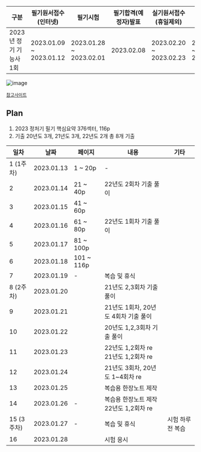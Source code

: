 | 구분              | 필기원서접수(인터넷)             | 필기시험                    | 필기합격(예정자)발표 | 실기원서접수(휴일제외)            | 실기시험                    | 최종합격자 발표일  |
| --------------- | ----------------------- | ----------------------- | ----------- | ----------------------- | ----------------------- | ---------- |
| 2023년 정기 기능사 1회 | 2023.01.09 ~ 2023.01.12 | 2023.01.28 ~ 2023.02.01 | 2023.02.08  | 2023.02.20 ~ 2023.02.23 | 2023.03.25 ~ 2023.04.13 | 2023.04.26 |



![image](https://github.com/hhzzzk/studyLog/assets/67236054/615b31cc-0692-44fa-89e9-62d54d5c880b)



[`참고사이트`](https://tired-o.github.io/posts/certificate-jcg/)



## Plan

1. 2023 정처기 필기 핵심요약 376섹터, 116p
2. 기출 20년도 3개, 21년도 3개, 22년도 2개 총 8개 기출



| 일차       | 날짜         | 페이지        | 내용                               | 기타         |
| -------- | ---------- | ---------- | -------------------------------- | ---------- |
| 1 (1주차)  | 2023.01.13 | 1 ~ 20p    | -                                |            |
| 2        | 2023.01.14 | 21 ~ 40p   | 22년도 2회차 기출 풀이                   |            |
| 3        | 2023.01.15 | 41 ~ 60p   |                                  |            |
| 4        | 2023.01.16 | 61 ~ 80p   | 22년도 1회차 기출 풀이                   |            |
| 5        | 2023.01.17 | 81 ~ 100p  |                                  |            |
| 6        | 2023.01.18 | 101 ~ 116p |                                  |            |
| 7        | 2023.01.19 | -          | 복습 및 휴식                          |            |
| 8  (2주차) | 2023.01.20 |            | 21년도 2,3회차 기출 풀이                 |            |
| 9        | 2023.01.21 |            | 21년도 1회차, 20년도 4회차 기출 풀이         |            |
| 10       | 2023.01.22 |            | 20년도 1,2,3회차 기출 풀이               |            |
| 11       | 2023.01.23 |            | 22년도 1,2회차 re<br />21년도 1,2회차 re |            |
| 12       | 2023.01.24 |            | 21년도 3회차, 20년도 1~4회차 re          |            |
| 13       | 2023.01.25 |            | 복습용 한장노트 제작                      |            |
| 14       | 2023.01.26 | -          | 복습용 한장노트 제작<br />22년도 1,2회차 re   |            |
| 15 (3주차) | 2023.01.27 | -          | 복습 및 휴식                          | 시험 하루 전 복습 |
| 16       | 2023.01.28 |            | 시험 응시                            |            |

